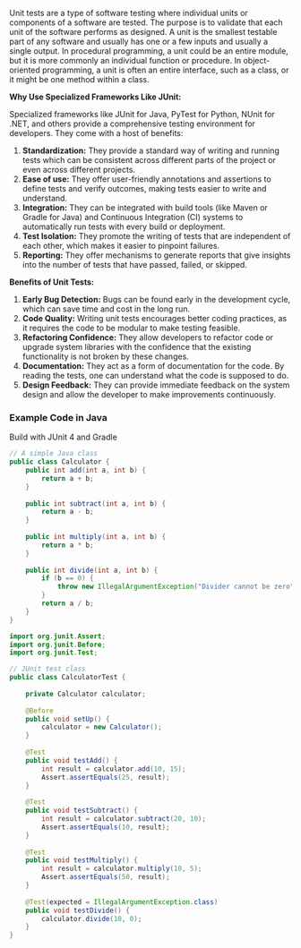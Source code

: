 Unit tests are a type of software testing where individual units or components of a software are tested. The purpose is to validate that each unit of the software performs as designed. A unit is the smallest testable part of any software and usually has one or a few inputs and usually a single output. In procedural programming, a unit could be an entire module, but it is more commonly an individual function or procedure. In object-oriented programming, a unit is often an entire interface, such as a class, or it might be one method within a class.

**Why Use Specialized Frameworks Like JUnit:**

Specialized frameworks like JUnit for Java, PyTest for Python, NUnit for .NET, and others provide a comprehensive testing environment for developers. They come with a host of benefits:

1. **Standardization:** They provide a standard way of writing and running tests which can be consistent across different parts of the project or even across different projects.
2. **Ease of use:** They offer user-friendly annotations and assertions to define tests and verify outcomes, making tests easier to write and understand.
3. **Integration:** They can be integrated with build tools (like Maven or Gradle for Java) and Continuous Integration (CI) systems to automatically run tests with every build or deployment.
4. **Test Isolation:** They promote the writing of tests that are independent of each other, which makes it easier to pinpoint failures.
5. **Reporting:** They offer mechanisms to generate reports that give insights into the number of tests that have passed, failed, or skipped.

**Benefits of Unit Tests:**

1. **Early Bug Detection:** Bugs can be found early in the development cycle, which can save time and cost in the long run.
2. **Code Quality:** Writing unit tests encourages better coding practices, as it requires the code to be modular to make testing feasible.
3. **Refactoring Confidence:** They allow developers to refactor code or upgrade system libraries with the confidence that the existing functionality is not broken by these changes.
4. **Documentation:** They act as a form of documentation for the code. By reading the tests, one can understand what the code is supposed to do.
5. **Design Feedback:** They can provide immediate feedback on the system design and allow the developer to make improvements continuously.

### Example Code in Java

Build with JUnit 4 and Gradle

```java
// A simple Java class
public class Calculator {
    public int add(int a, int b) {
        return a + b;
    }
    
    public int subtract(int a, int b) {
        return a - b;
    }
    
    public int multiply(int a, int b) {
        return a * b;
    }
    
    public int divide(int a, int b) {
        if (b == 0) {
            throw new IllegalArgumentException("Divider cannot be zero");
        }
        return a / b;
    }
}
```

```java
import org.junit.Assert;
import org.junit.Before;
import org.junit.Test;

// JUnit test class
public class CalculatorTest {
    
    private Calculator calculator;
    
    @Before
    public void setUp() {
        calculator = new Calculator();
    }
    
    @Test
    public void testAdd() {
        int result = calculator.add(10, 15);
        Assert.assertEquals(25, result);
    }
    
    @Test
    public void testSubtract() {
        int result = calculator.subtract(20, 10);
        Assert.assertEquals(10, result);
    }
    
    @Test
    public void testMultiply() {
        int result = calculator.multiply(10, 5);
        Assert.assertEquals(50, result);
    }
    
    @Test(expected = IllegalArgumentException.class)
    public void testDivide() {
        calculator.divide(10, 0);
    }
}
```